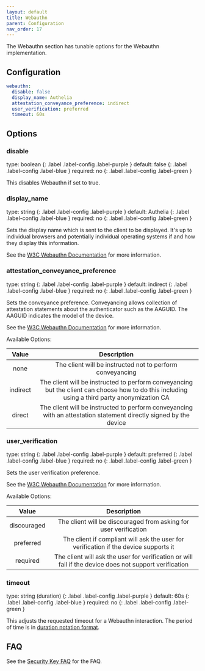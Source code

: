 ```yaml
---
layout: default
title: Webauthn
parent: Configuration
nav_order: 17
---
```


The Webauthn section has tunable options for the Webauthn implementation.

## Configuration
```yaml
webauthn:
  disable: false
  display_name: Authelia
  attestation_conveyance_preference: indirect
  user_verification: preferred
  timeout: 60s
```

## Options

### disable
<div markdown="1">
type: boolean
{: .label .label-config .label-purple } 
default: false
{: .label .label-config .label-blue }
required: no
{: .label .label-config .label-green }
</div>

This disables Webauthn if set to true.

### display_name
<div markdown="1">
type: string
{: .label .label-config .label-purple } 
default: Authelia
{: .label .label-config .label-blue }
required: no
{: .label .label-config .label-green }
</div>

Sets the display name which is sent to the client to be displayed. It's up to individual browsers and potentially
individual operating systems if and how they display this information.

See the [W3C Webauthn Documentation](https://www.w3.org/TR/webauthn-2/#dom-publickeycredentialentity-name) for more information.

### attestation_conveyance_preference
<div markdown="1">
type: string
{: .label .label-config .label-purple } 
default: indirect
{: .label .label-config .label-blue }
required: no
{: .label .label-config .label-green }
</div>

Sets the conveyance preference. Conveyancing allows collection of attestation statements about the authenticator such as
the AAGUID. The AAGUID indicates the model of the device.

See the [W3C Webauthn Documentation](https://www.w3.org/TR/webauthn-2/#enum-attestation-convey) for more information.

Available Options:

|  Value   |                                                                  Description                                                                  |
|:--------:|:---------------------------------------------------------------------------------------------------------------------------------------------:|
|   none   |                                           The client will be instructed not to perform conveyancing                                           |
| indirect | The client will be instructed to perform conveyancing but the client can choose how to do this including using a third party anonymization CA |
|  direct  |               The client will be instructed to perform conveyancing with an attestation statement directly signed by the device               |

### user_verification
<div markdown="1">
type: string
{: .label .label-config .label-purple } 
default: preferred
{: .label .label-config .label-blue }
required: no
{: .label .label-config .label-green }
</div>

Sets the user verification preference. 

See the [W3C Webauthn Documentation](https://www.w3.org/TR/webauthn-2/#enum-userVerificationRequirement) for more information.

Available Options:

|    Value    |                                              Description                                               |
|:-----------:|:------------------------------------------------------------------------------------------------------:|
| discouraged |                    The client will be discouraged from asking for user verification                    |
|  preferred  |          The client if compliant will ask the user for verification if the device supports it          |
|  required   | The client will ask the user for verification or will fail if the device does not support verification |

### timeout
<div markdown="1">
type: string (duration) 
{: .label .label-config .label-purple } 
default: 60s
{: .label .label-config .label-blue }
required: no
{: .label .label-config .label-green }
</div>

This adjusts the requested timeout for a Webauthn interaction. The period of time is in
[duration notation format](index.md#duration-notation-format).

## FAQ

See the [Security Key FAQ](../features/2fa/security-key.md#faq) for the FAQ.

